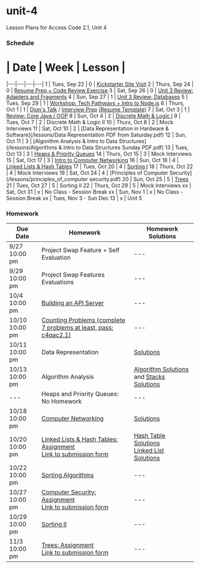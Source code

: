 # unit-4
Lesson Plans for Access Code 2.1, Unit 4

### Schedule

 # |  Date | Week | Lesson |
|---|---|---|---|
1 | Tues, Sep 22 | 0 | [Kickstarter Site Visit](https://www.google.com/maps/preview#!data=!1m4!1m3!1d3023!2d-73.9611116!3d40.7304539!4m13!3m12!1m0!1m1!1s58+Kent+St,+Brooklyn,+NY+11222!3m8!1m3!1d12094!2d-73.9884189!3d40.7313029!3m2!1i1024!2i768!4f13.1&fid=0)
2 | Thurs, Sep 24 | 0 | [Resume Prep + Code Review Exercise](/lessons/2_ProjectSwap.md)
3 | Sat, Sep 26 | 0 | [Unit 3 Review: Adapters and Fragments](/lessons/3_ReviewAdaptersFragments.md)
4 | Sun, Sep 27 | 1 | [Unit 3 Review: Databases](/lessons/4_ReviewDatabases.md)
5 | Tues, Sep 29 | 1 | [Workshop: Tech Pathways + Intro to Node.js](/lessons/5_Nodejs.md)
6 | Thurs, Oct 1 | 1 | [Dion's Talk](/lessons/AccessCodeCareerPaths.pdf) / [Interview Prep](/lessons/InterviewPrep.pdf) [ (Resume Template)](/lessons/ResumeTemplate.pdf)
7 | Sat, Oct 3 | 1 | [Review: Core Java / OOP](/lessons/7_CoreJava.md)
8 | Sun, Oct 4 | 2 | [Discrete Math & Logic I](https://docs.google.com/presentation/d/1xA87As2-QiHzOWg9fL6NOIVM9Iz9V6_WvlgvGDEa5GA/edit?usp=sharing)
9 | Tues, Oct 7 | 2 | Discrete Math & Logic II
10 | Thurs, Oct 8 | 2 | Mock Interviews
11 | Sat, Oct 10 | 2 | [Data Representation in Hardware & Software](/lessons/Data Representation PDF from Saturday.pdf)
12 | Sun, Oct 11 | 3 | [Algorithm Analysis & Intro to Data Structures](/lessons/Algorithms & Intro to Data Structures Sunday PDF.pdf)
13 | Tues, Oct 13 | 3 | [Heaps & Priority Queues](https://docs.google.com/presentation/d/1JzFzkNpVlo1X3fv085p9Vs31cX3JgU6FkExpHk9tDFI/edit?usp=sharing)
14 | Thurs, Oct 15 | 3 | Mock Interviews
15 | Sat, Oct 17 | 3 | [Intro to Computer Networking](/lessons/computer_networking.pdf)
16 | Sun, Oct 18 | 4 | [Linked Lists & Hash Tables](/lessons/linked_lists_and_hash_tables.pdf)
17 | Tues, Oct 20 | 4 | [Sorting I](https://docs.google.com/presentation/d/1F1pmt_2TS80q-S-3G3BpGfzbU5EpRGqF_ZAPXLT7zUE/edit?usp=sharing)
18 | Thurs, Oct 22 | 4 | Mock Interviews
19 | Sat, Oct 24 | 4 | [Principles of Computer Security](/lessons/principles_of_computer security.pdf)
20 | Sun, Oct 25 | 5 | [Trees](https://drive.google.com/file/d/0B0eZ0hF8kDy_QUhrWE9DNWI1alU/view?usp=sharing)
21 | Tues, Oct 27 | 5 | Sorting II
22 | Thurs, Oct 29 | 5 | Mock Interviews
xx | Sat, Oct 31 | x | No Class - Session Break
xx | Sun, Nov 1 | x | No Class - Session Break
xx | Tues, Nov 3 - Sun Dec 13 | x | Unit 5


### Homework
| Due Date | Homework| Homework Solutions |  
|---|---|---|
|9/27 10:00 pm | Project Swap Feature + Self Evaluation  | --- |
|9/29 10:00 pm | Project Swap Features Evaluations | --- |
|10/4 10:00 pm | [Building an API Server](/homework/hw3_APIServer.md) | --- |
|10/10 10:00 pm | [Counting Problems (complete 7 problems at least, pass: c4qac2.1)](http://acm.hust.edu.cn/vjudge/contest/view.action?cid=93281)|---|
|10/11 10:00 pm | Data Representation | [Solutions](/homework/solutions/11_Bytes)|
|10/13 10:00 pm | Algorithm Analysis | [Algorithm Solutions](/homework/solutions/12_Algorithms) and [Stacks Solutions](homework/solutions/12_Stacks)  |
|---| Heaps and Priority Queues: No Homework | --- |
|10/18 10:00 pm | [Computer Networking](/homework/networking/intro_to_networking.md) |[Solutions](/homework/solutions/15_Networking)|
|10/20 10:00 pm | [Linked Lists & Hash Tables: Assignment](/homework/lists_and_tables/linked_lists_and_hash_tables.md) <br> [Link to submission form](https://docs.google.com/forms/d/1VrZjj6Jv9QZPZ-8OaP3ZaQ9Iiw__8atvuQv-M-0piB4/viewform?usp=send_form)| [Hash Table Solutions](/homework/solutions/16_HashTables) <br>[Linked List Solutions](/homework/solutions/16_LinkedLists)|
|10/22 10:00 pm | [Sorting Algorithms](https://docs.google.com/a/c4q.nyc/forms/d/19UxG03QlqOMNGX1MRbYqDFKJsrXPUcn3QttRjnovXmI/viewform)|---|
|10/27 10:00 pm | [Computer Security: Assignment](/homework/networking/Comp_security_hw.png) <br>  [Link to submission form](https://docs.google.com/forms/d/16q7koFv5hB-BXcSNw9rrjsRDbsNHYz3sYqM6XG_JI3w/viewform)|---|
|10/29 10:00 pm | [Sorting II](https://docs.google.com/a/c4q.nyc/forms/d/1ESp-X0UKrL_4mGbZneYZudGxTh7fIg_tceYEooAp4Dc/viewform)| --- |
|11/3 10:00 pm | [Trees: Assignment](/homework/trees/trees_hw.png) <br>  [Link to submission form](https://docs.google.com/forms/d/1CdcHwB7skgy1BcueIHpf7Fh0LNiA6ZBjp2T0qM3nQK4/viewform)| --- |
